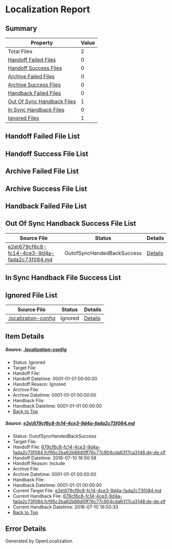 # <a name='report-top'></a> Localization Report

## Summary
 Property | Value 
 -------- | ----- 
 Total Files | 2
[ Handoff Failed Files ](#handoff-failed-list)| 0
[ Handoff Success Files ](#handoff-success-list)| 0
[ Archive Failed Files ](#archive-failed-list)| 0
[ Archive Success Files ](#archive-success-list)| 0
[ Handback Failed Files ](#handback-failed-list)| 0
[ Out Of Sync Handback Files ](#outofsync-handback-success-list)| 1
[ In Sync Handback Files ](#insync-handback-success-list)| 0
[ Ignored Files ](#ignored-list)| 1

## <a name='handoff-failed-list'></a> Handoff Failed File List

## <a name='handoff-success-list'></a> Handoff Success File List

## <a name='archive-failed-list'></a> Archive Failed File List

## <a name='archive-success-list'></a> Archive Success File List

## <a name='handback-failed-list'></a> Handback Failed File List

## <a name='outofsync-handback-success-list'></a> Out Of Sync Handback Success File List
 Source File | Status | Details 
 ----------- | ------ | ------- 
 [e2e\679cf6c8-fc14-4ce3-9d4a-fada2c73f084.md](https://github.com/OpenLocalizationTestOrg/oltest/blob/f6536c43453004ffa0c48283c04488c1ad34b0f4/e2e/679cf6c8-fc14-4ce3-9d4a-fada2c73f084.md) | OutofSyncHandedBackSuccess | [Details](#49b7e8ef7051cc9950fb402615948b9a375c34571)

## <a name='insync-handback-success-list'></a> In Sync Handback File Success List

## <a name='ignored-list'></a> Ignored File List
 Source File | Status | Details 
 ----------- | ------ | ------- 
 [.localization-config](https://github.com/OpenLocalizationTestOrg/oltest/blob/f6536c43453004ffa0c48283c04488c1ad34b0f4/.localization-config) | Ignored | [Details](#3d4f252ac210baf56311d7e97dcc2db10974dbd20)

## Item Details
##### <a name='3d4f252ac210baf56311d7e97dcc2db10974dbd20'></a> Source: [.localization-config](https://github.com/OpenLocalizationTestOrg/oltest/blob/f6536c43453004ffa0c48283c04488c1ad34b0f4/.localization-config)
* Status: Ignored
* Target File: 
* Handoff File: 
* Handoff Datetime: 0001-01-01 00:00:00
* Handoff Reason: Ignored
* Archive File: 
* Archive Datetime: 0001-01-01 00:00:00
* Handback File: 
* Handback Datetime: 0001-01-01 00:00:00
* [Back to Top](#report-top)

##### <a name='49b7e8ef7051cc9950fb402615948b9a375c34571'></a> Source: [e2e\679cf6c8-fc14-4ce3-9d4a-fada2c73f084.md](https://github.com/OpenLocalizationTestOrg/oltest/blob/f6536c43453004ffa0c48283c04488c1ad34b0f4/e2e/679cf6c8-fc14-4ce3-9d4a-fada2c73f084.md)
* Status: OutofSyncHandedBackSuccess
* Target File: 
* Handoff File: [679cf6c8-fc14-4ce3-9d4a-fada2c73f084.fcf95c2ba62b88d0ff76c77c904cda6317ca3148.de-de.xlf](https://github.com/OpenLocalizationTestOrg/olhandoff-e2e/blob/b1b322a9f43f111862b1499a8b4910dc407b1149/ol-handoff/OpenLocalizationTestOrg/oltest-dede-fly/ci/ht/679cf6c8-fc14-4ce3-9d4a-fada2c73f084.fcf95c2ba62b88d0ff76c77c904cda6317ca3148.de-de.xlf)
* Handoff Datetime: 2016-07-10 16:50:58
* Handoff Reason: Include
* Archive File: 
* Archive Datetime: 0001-01-01 00:00:00
* Handback File: 
* Handback Datetime: 0001-01-01 00:00:00
* Current Target File: [e2e\679cf6c8-fc14-4ce3-9d4a-fada2c73f084.md](https://github.com/OpenLocalizationTestOrg/oltest-dede-fly/blob/5158988da9debc6a8e7a4a55885d7ea5134cf192/e2e/679cf6c8-fc14-4ce3-9d4a-fada2c73f084.md)
* Current Handback File: [679cf6c8-fc14-4ce3-9d4a-fada2c73f084.fcf95c2ba62b88d0ff76c77c904cda6317ca3148.de-de.xlf](https://github.com/OpenLocalizationTestOrg/olhandback-e2e/blob/d8c1cc58c5cba8bc9d4c7c8e6d2cdab100c52047/ol-handback/OpenLocalizationTestOrg/oltest-dede-fly/ci/ht/679cf6c8-fc14-4ce3-9d4a-fada2c73f084.fcf95c2ba62b88d0ff76c77c904cda6317ca3148.de-de.xlf)
* Current Handback Datetime: 2016-07-10 16:50:33
* [Back to Top](#report-top)


## Error Details

Generated by OpenLocalization.
